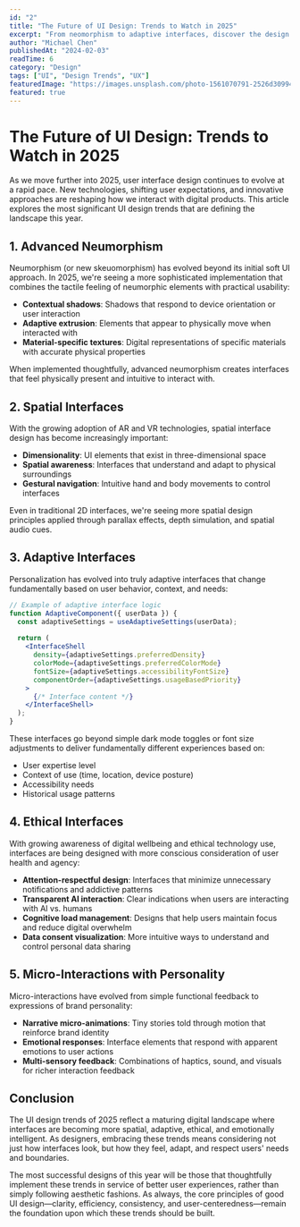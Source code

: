 ```yaml
---
id: "2"
title: "The Future of UI Design: Trends to Watch in 2025"
excerpt: "From neomorphism to adaptive interfaces, discover the design trends that are shaping the future of user interfaces."
author: "Michael Chen"
publishedAt: "2024-02-03"
readTime: 6
category: "Design"
tags: ["UI", "Design Trends", "UX"]
featuredImage: "https://images.unsplash.com/photo-1561070791-2526d30994b5?w=800&h=400&fit=crop"
featured: true
---
```


# The Future of UI Design: Trends to Watch in 2025

As we move further into 2025, user interface design continues to evolve at a rapid pace. New technologies, shifting user expectations, and innovative approaches are reshaping how we interact with digital products. This article explores the most significant UI design trends that are defining the landscape this year.

## 1. Advanced Neumorphism

Neumorphism (or new skeuomorphism) has evolved beyond its initial soft UI approach. In 2025, we're seeing a more sophisticated implementation that combines the tactile feeling of neumorphic elements with practical usability:

- **Contextual shadows**: Shadows that respond to device orientation or user interaction
- **Adaptive extrusion**: Elements that appear to physically move when interacted with
- **Material-specific textures**: Digital representations of specific materials with accurate physical properties

When implemented thoughtfully, advanced neumorphism creates interfaces that feel physically present and intuitive to interact with.

## 2. Spatial Interfaces

With the growing adoption of AR and VR technologies, spatial interface design has become increasingly important:

- **Dimensionality**: UI elements that exist in three-dimensional space
- **Spatial awareness**: Interfaces that understand and adapt to physical surroundings
- **Gestural navigation**: Intuitive hand and body movements to control interfaces

Even in traditional 2D interfaces, we're seeing more spatial design principles applied through parallax effects, depth simulation, and spatial audio cues.

## 3. Adaptive Interfaces

Personalization has evolved into truly adaptive interfaces that change fundamentally based on user behavior, context, and needs:

```jsx
// Example of adaptive interface logic
function AdaptiveComponent({ userData }) {
  const adaptiveSettings = useAdaptiveSettings(userData);
  
  return (
    <InterfaceShell 
      density={adaptiveSettings.preferredDensity}
      colorMode={adaptiveSettings.preferredColorMode}
      fontSize={adaptiveSettings.accessibilityFontSize}
      componentOrder={adaptiveSettings.usageBasedPriority}
    >
      {/* Interface content */}
    </InterfaceShell>
  );
}
```

These interfaces go beyond simple dark mode toggles or font size adjustments to deliver fundamentally different experiences based on:

- User expertise level
- Context of use (time, location, device posture)
- Accessibility needs
- Historical usage patterns

## 4. Ethical Interfaces

With growing awareness of digital wellbeing and ethical technology use, interfaces are being designed with more conscious consideration of user health and agency:

- **Attention-respectful design**: Interfaces that minimize unnecessary notifications and addictive patterns
- **Transparent AI interaction**: Clear indications when users are interacting with AI vs. humans
- **Cognitive load management**: Designs that help users maintain focus and reduce digital overwhelm
- **Data consent visualization**: More intuitive ways to understand and control personal data sharing

## 5. Micro-Interactions with Personality

Micro-interactions have evolved from simple functional feedback to expressions of brand personality:

- **Narrative micro-animations**: Tiny stories told through motion that reinforce brand identity
- **Emotional responses**: Interface elements that respond with apparent emotions to user actions
- **Multi-sensory feedback**: Combinations of haptics, sound, and visuals for richer interaction feedback

## Conclusion

The UI design trends of 2025 reflect a maturing digital landscape where interfaces are becoming more spatial, adaptive, ethical, and emotionally intelligent. As designers, embracing these trends means considering not just how interfaces look, but how they feel, adapt, and respect users' needs and boundaries.

The most successful designs of this year will be those that thoughtfully implement these trends in service of better user experiences, rather than simply following aesthetic fashions. As always, the core principles of good UI design—clarity, efficiency, consistency, and user-centeredness—remain the foundation upon which these trends should be built.

